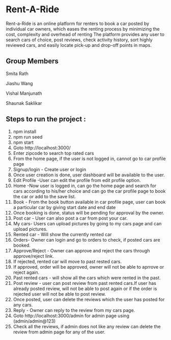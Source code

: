 # Rent-A-Ride

Rent-a-Ride is an online platform for renters to book a car posted by individual car owners, which eases the renting process by minimizing the cost, complexity and overhead of renting
The platform provides any user to search cars of choice, post reviews, check activity history, sort highly reviewed cars, and easily locate pick-up and drop-off points in maps.

## Group Members
Smita Rath

Jiashu Wang

Vishal Manjunath

Shaunak Saklikar

## Steps to run the project :

1. npm install
2. npm run seed
3. npm start
4. Goto http://localhost:3000/
5. Enter zipcode to search top rated cars
6. From the home page, if the user is not logged in, cannot go to car profile page
6. Signup/login - Create user or login
7. Once user creation is done, user dashboard will be available to the user.
8. Edit Profile -User can edit the profile from edit profile option.
9. Home -Now user is logged in, can go the home page and search for cars according to his/her choice and can go the car profile page to book the car or add to the save list.
10. Book - From the book button available in car profile page, user can book a particular car by giving start date and end date
11. Once booking is done, status will be pending for approval by the owner.
12. Post car - User can also post a car from post your car.
13. My cars- Users can upload pictures by going to my cars page and can upload pictures.
13. Rented car - Will show the currently rented car
14. Orders- Owner can login and go to orders to check, if posted cars are booked.
15. Approve/Reject - Owner can approve and reject the cars through approve/reject link.
16. If rejected, rented car will move to past rested cars.
17. If approved, order will be approved, owner will not be able to aprrove or reject again.
17. Past rented cars - will show all the cars which were rented in the past.
18. Post review - user can post review from past rented cars.If user has already posted review, will not be able to post again or if the order is rejected user will not be able to post review.
19. Once posted, user can delete the reviews which the user has posted for any cars.
20. Reply - Owner can reply to the review from my cars page.
21. Goto http://localhost:3000/admin for admin page using (admin/admin@123)
22. Check all the reviews, if admin does not like any review can delete the review from admin page for any of the user.
